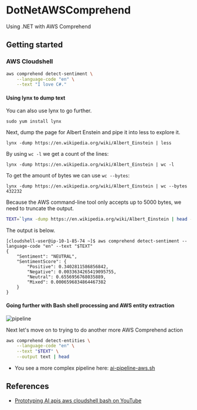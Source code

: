 # DotNetAWSComprehend
Using .NET with AWS Comprehend


## Getting started

### AWS Cloudshell

```bash
aws comprehend detect-sentiment \
    --language-code "en" \
    --text "I love C#."
```


#### Using lynx to dump text

You can also use lynx to go further.

`sudo yum install lynx`

Next, dump the page for Albert Enstein and pipe it into less to explore it.

`lynx -dump https://en.wikipedia.org/wiki/Albert_Einstein | less`

By using `wc -l` we get a count of the lines:

`lynx -dump https://en.wikipedia.org/wiki/Albert_Einstein | wc -l`

To get the amount of bytes we can use `wc --bytes`:

`lynx -dump https://en.wikipedia.org/wiki/Albert_Einstein | wc --bytes
432232`

Because the AWS command-line tool only accepts up to 5000 bytes, we need to truncate the output.

```bash
TEXT=`lynx -dump https://en.wikipedia.org/wiki/Albert_Einstein | head -c 5000`
```

The output is below.

```
[cloudshell-user@ip-10-1-85-74 ~]$ aws comprehend detect-sentiment --language-code "en" --text "$TEXT"
{
    "Sentiment": "NEUTRAL",
    "SentimentScore": {
        "Positive": 0.3402811586856842,
        "Negative": 0.0033634265419095755,
        "Neutral": 0.6556956768035889,
        "Mixed": 0.0006596834864467382
    }
}
```

#### Going further with Bash shell processing and AWS entity extraction

![pipeline](https://user-images.githubusercontent.com/58792/148614301-0d739107-3923-4f6e-b3fa-a47222300cc3.png)


Next let's move on to trying to do another more AWS Comprehend action

```bash
aws comprehend detect-entities \
    --language-code "en" \
    --text "$TEXT" \
    --output text | head
```

* You see a more complex pipeline here:  [ai-pipeline-aws.sh](https://github.com/noahgift/DotNetAWSComprehend/blob/main/ai-pipeline-aws.sh)

## References

* [Prototyping AI apis aws cloudshell bash on YouTube](https://www.youtube.com/watch?v=o469kbmh_iM)


